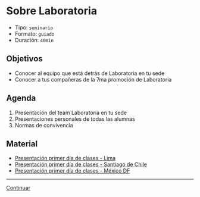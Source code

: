 # Sobre Laboratoria
- Tipo: `seminario`
- Formato: `guiado`
- Duración: `40min`

## Objetivos

- Conocer al equipo que está detrás de Laboratoria en tu sede
- Conocer a tus compañeras de la 7ma promoción de Laboratoria

## Agenda

1. Presentación del team Laboratoria en tu sede
2. Presentaciones personales de todas las alumnas
3. Normas de convivencia

## Material
* [Presentación primer día de clases - Lima](https://docs.google.com/presentation/d/1ap1wnPhHYHzyHIq2R64NyOGVzSwhVKxGBiHTCI7sU8E/edit#slide=id.g25358e699e_0_0)
* [Presentación primer día de clases - Santiago de Chile](https://docs.google.com/presentation/d/1T9M6C37B4qHBhmwpOYa2XzvXY7aGlPnHDuYU2yx1HVA/edit#slide=id.g2691fab262_0_75)
* [Presentación primer día de clases - México DF](https://docs.google.com/presentation/d/1765Gjxz9PGziALsqRsXMT949y0fi2zf3bn48b9qR0-Q/edit#slide=id.g2620c69699_0_178)

***

[Continuar](02-sprint-demo.md)
